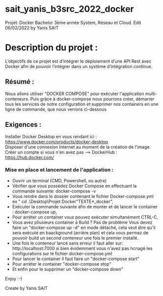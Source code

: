 # sait_yanis_b3src_2022_docker
Projet: Docker Bachelor 3ème année System, Réseau et Cloud. Edit 06/02/2022 by Yanis SAIT

# Description du projet :
L’objectifs de ce projet est d’intégrer le déploiement d’une API Rest avec Docker afin de pouvoir
l’intégrer dans un système d’intégration continue.

## Résumé :
Nous allons utiliser "DOCKER COMPOSE" pour exécuter l'application multi-conteneurs. Puis grâce à docker-compose nous pourrons créer, démarrer tous les services de notre configuration et supprimer nos containers en une ligne de commande, que nous verrons ci-dessous


## Exigences :
Installer Docker Desktop en vous rendant ici : https://www.docker.com/products/docker-desktop  
Disposer d'une connexion Internet au moment de la création de l'image.  
Créer un compte si vous n'en avez pas --> DockerHub : https://hub.docker.com/  


### Mise en place et lancement de l'application :

- Ouvrir un terminal (CMD, Powershell, ou autre)
- Vérifier que vous possédez Docker Compose en effectuant la commande suivante: docker-compose -v
- Vous rendre dans le dossier contenant le fichier Docker-compose.yml
ex " cd .\Desktop\Projet Docker\"TEXTE*_docker",
- Exécuter la commande suivante afin de monter et de lancer le container : docker-compose up,
- Pour arréter un container vous pouvez exécuter simultanément CTRL-C,
- Vous avez pliusieurs container à Build ? Pas de problème Vous devez faire un "docker-compose up -d" en mode détaché, cela veut dire qu'il sera exécuté en baackground (arrière plan) et cela vous permez de pouvoir build un second conteneur une fois le premier installé.
- Une fois le conteneur lancé sans erreur il faut aller sur: http://localhost:7000 si bien évidemment vous n'avez pas hcnagé les configurations sur le fichier docker-compose.yml
- Pour lancer le container il faut faire un "docker-compose start"
- Pour arréter le container "docker-compose stop"
- Et enfin pour le supprimer un "docker-compose down"

Enjoy :-)

Create by Yanis SAIT
